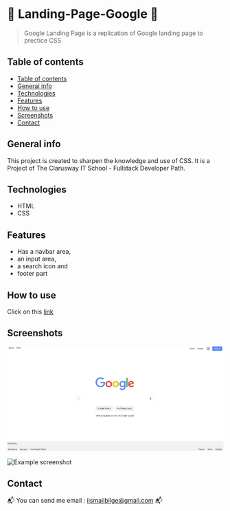 #  :mag_right: Landing-Page-Google :mag_right:
> Google Landing Page is a replication of Google landing page to prectice CSS

## Table of contents
  - [Table of contents](#table-of-contents)
  - [General info](#general-info)
  - [Technologies](#technologies)
  - [Features](#features)
  - [How to use](#how-to-use)
  - [Screenshots](#screenshots)
  - [Contact](#contact)

## General info
This project is created to sharpen the knowledge and use of CSS. It is a Project of The Clarusway IT School - Fullstack Developer Path.

## Technologies
* HTML
* CSS

## Features
* Has a navbar area,
* an input area,
* a search icon and
* footer part

## How to use
Click on this [link](https://i-bilge.github.io/Landing-Page-Google/)



## Screenshots

![Example screenshot](./ReadmePhotos/1.PNG)

![Example screenshot](./ReadmePhotos/2.PNG)


## Contact
:mailbox_with_mail: You can send me email : iismailbilge@gmail.com :mailbox_with_mail:
